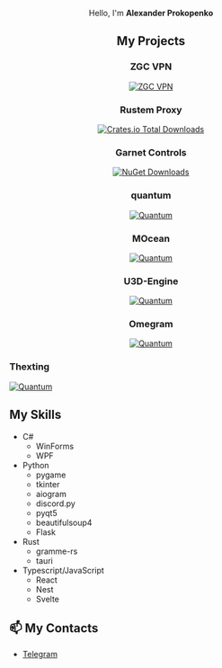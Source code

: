 <div align="center">

Hello, I'm **Alexander Prokopenko**

## My Projects
### ZGC VPN
<a href="https://wiki.zgc.su/sw/zgcvpn">![ZGC VPN](https://img.shields.io/badge/ZGC-VPN-yellow)</a>

### Rustem Proxy
<a href="https://github.com/velaton618/rustem_proxy">![Crates.io Total Downloads](https://img.shields.io/crates/d/rustem_proxy)</a>

### Garnet Controls
<a href="https://github.com/velaton618/GarnetControls">![NuGet Downloads](https://img.shields.io/nuget/dt/GarnetControls)</a>

### quantum
<a href="https://github.com/velaton618/quantum">![Quantum](https://img.shields.io/badge/quantum-purple)</a>

### MOcean
<a href="https://github.com/velaton618/MOcean">![Quantum](https://img.shields.io/badge/MOcean-orange)</a>

### U3D-Engine
<a href="https://github.com/velaton618/U3D-Engine">![Quantum](https://img.shields.io/badge/U3D-Engine-green)</a>

### Omegram
<a href="https://github.com/velaton618/omegram">![Quantum](https://img.shields.io/badge/Omegram-pink)</a>
</div>

### Thexting
<a href="https://github.com/velaton618/thexting">![Quantum](https://img.shields.io/badge/Thexting-black)</a>
</div>


## My Skills
- C#
    - WinForms
    - WPF
- Python
    - pygame
    - tkinter
    - aiogram
    - discord.py
    - pyqt5
    - beautifulsoup4
    - Flask
- Rust
    - gramme-rs
    - tauri
- Typescript/JavaScript
    - React
    - Nest
    - Svelte

## 📫 My Contacts
- [Telegram](https://t.me/velaton618)
